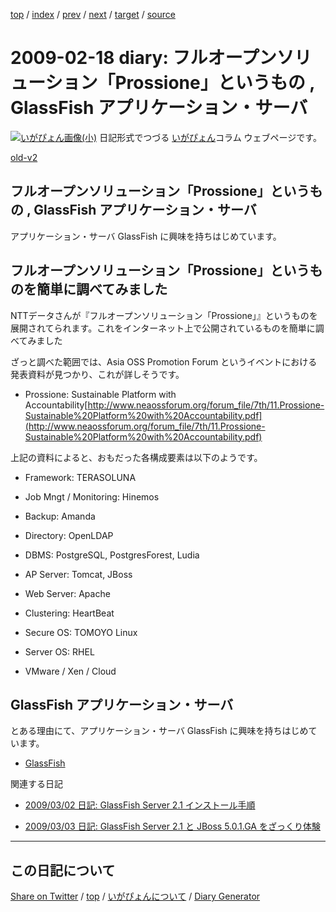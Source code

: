 [top](../index.html) 
 / [index](https://igapyon.github.io/diary/2009/index.html) 
 / [prev](https://igapyon.github.io/diary/2009/ig090215.html) 
 / [next](https://igapyon.github.io/diary/2009/ig090219.html) 
 / [target](https://igapyon.github.io/diary/2009/ig090218.html) 
 / [source](https://github.com/igapyon/diary/blob/gh-pages/2009/ig090218.html.src.md) 

2009-02-18 diary: フルオープンソリューション「Prossione」というもの , GlassFish アプリケーション・サーバ
=====================================================================================================
[![いがぴょん画像(小)](https://igapyon.github.io/diary/images/iga200306s.jpg "いがぴょん")](https://igapyon.github.io/diary/memo/memoigapyon.html) 日記形式でつづる [いがぴょん](https://igapyon.github.io/diary/memo/memoigapyon.html)コラム ウェブページです。

[old-v2](ig090218-orig.html)

## フルオープンソリューション「Prossione」というもの , GlassFish アプリケーション・サーバ

アプリケーション・サーバ GlassFish に興味を持ちはじめています。


## フルオープンソリューション「Prossione」というものを簡単に調べてみました

NTTデータさんが『フルオープンソリューション「Prossione」』というものを展開されてられます。これをインターネット上で公開されているものを簡単に調べてみました

ざっと調べた範囲では、Asia OSS Promotion Forum というイベントにおける発表資料が見つかり、これが詳しそうです。

* Prossione: Sustainable Platform with Accountability[http://www.neaossforum.org/forum_file/7th/11.Prossione-Sustainable%20Platform%20with%20Accountability.pdf](http://www.neaossforum.org/forum_file/7th/11.Prossione-Sustainable%20Platform%20with%20Accountability.pdf)

上記の資料によると、おもだった各構成要素は以下のようです。

* Framework: TERASOLUNA
  
* Job Mngt / Monitoring: Hinemos
  
* Backup: Amanda
  
* Directory: OpenLDAP
  
* DBMS: PostgreSQL, PostgresForest, Ludia
  
* AP Server: Tomcat, JBoss
  
* Web Server: Apache
  
* Clustering: HeartBeat
  
* Secure OS: TOMOYO Linux
  
* Server OS: RHEL
  
* VMware / Xen / Cloud

## GlassFish アプリケーション・サーバ

とある理由にて、アプリケーション・サーバ GlassFish に興味を持ちはじめています。

* [GlassFish](http://www.igapyon.jp/igapyon/diary/keyword/glassfish.html)

関連する日記

* [2009/03/02 日記: GlassFish Server 2.1 インストール手順](ig090302.html)
  
* [2009/03/03 日記: GlassFish Server 2.1 と JBoss 5.0.1.GA をざっくり体験](ig090303.html)

----------------------------------------------------------------------------------------------------

## この日記について

[Share on Twitter](https://twitter.com/intent/tweet?hashtags=igapyon%2Cdiary%2C%E3%81%84%E3%81%8C%E3%81%B4%E3%82%87%E3%82%93&text=%E3%83%95%E3%83%AB%E3%82%AA%E3%83%BC%E3%83%97%E3%83%B3%E3%82%BD%E3%83%AA%E3%83%A5%E3%83%BC%E3%82%B7%E3%83%A7%E3%83%B3%E3%80%8CProssione%E3%80%8D%E3%81%A8%E3%81%84%E3%81%86%E3%82%82%E3%81%AE+%2C+GlassFish+%E3%82%A2%E3%83%97%E3%83%AA%E3%82%B1%E3%83%BC%E3%82%B7%E3%83%A7%E3%83%B3%E3%83%BB%E3%82%B5%E3%83%BC%E3%83%90&url=https%3A%2F%2Figapyon.github.io%2Fdiary%2F2009%2Fig090218.html) / [top](../index.html) / [いがぴょんについて](https://igapyon.github.io/diary/memo/memoigapyon.html) / [Diary Generator](https://github.com/igapyon/igapyonv3)
